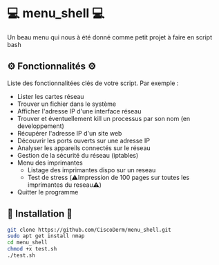 # 💻 menu_shell 💻

Un beau menu qui nous à été donné comme petit projet à faire en script bash

## ⚙️ Fonctionnalités ⚙️

Liste des fonctionnalitées clés de votre script. Par exemple :

- Lister les cartes réseau
- Trouver un fichier dans le système
- Afficher l'adresse IP d'une interface réseau
- Trouver et éventuellement kill un processus par son nom (en developpement)
- Récupérer l'adresse IP d'un site web
- Découvrir les ports ouverts sur une adresse IP
- Analyser les appareils connectés sur le réseau
- Gestion de la sécurité du réseau (iptables)
- Menu des imprimantes
    - Listage des imprimantes dispo sur un reseau
    - Test de stress (⚠️Impression de 100 pages sur toutes les imprimantes du reseau⚠️)
- Quitter le programme

## 📲 Installation 📲

```bash
git clone https://github.com/CiscoDerm/menu_shell.git
sudo apt get install nmap
cd menu_shell
chmod +x test.sh
./test.sh

